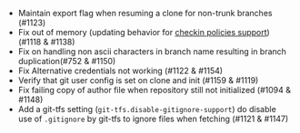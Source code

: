 * Maintain export flag when resuming a clone for non-trunk branches (#1123)
* Fix out of memory (updating behavior for [checkin policies support](https://github.com/git-tfs/git-tfs/blob/master/doc/using-checkin-policies.md)) (#1118 & #1138)
* Fix on handling non ascii characters in branch name resulting in branch duplication(#752 & #1150)
* Fix Alternative credentials not working (#1122 & #1154)
* Verify that git user config is set on clone and init (#1159 & #1119)
* Fix failing copy of author file when repository still not initialized (#1094 & #1148)
* Add a git-tfs setting (`git-tfs.disable-gitignore-support`) do disable use of `.gitignore` by git-tfs to ignore files when fetching (#1121 & #1147)
